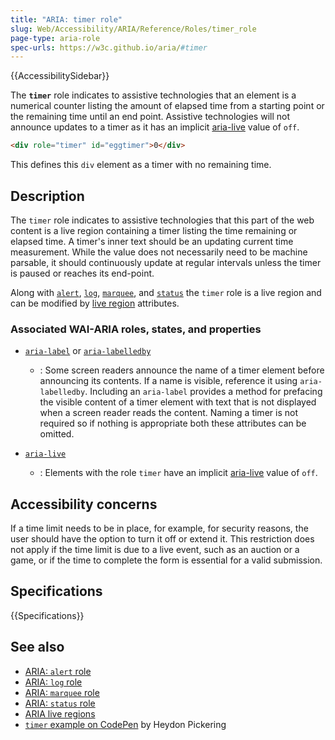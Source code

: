 ```yaml
---
title: "ARIA: timer role"
slug: Web/Accessibility/ARIA/Reference/Roles/timer_role
page-type: aria-role
spec-urls: https://w3c.github.io/aria/#timer
---
```


{{AccessibilitySidebar}}

The **`timer`** role indicates to assistive technologies that an element is a numerical counter listing the amount of elapsed time from a starting point or the remaining time until an end point. Assistive technologies will not announce updates to a timer as it has an implicit [aria-live](https://www.w3.org/TR/wai-aria/#aria-live) value of `off`.

```html
<div role="timer" id="eggtimer">0</div>
```

This defines this `div` element as a timer with no remaining time.

## Description

The `timer` role indicates to assistive technologies that this part of the web content is a live region containing a timer listing the time remaining or elapsed time. A timer's inner text should be an updating current time measurement. While the value does not necessarily need to be machine parsable, it should continuously update at regular intervals unless the timer is paused or reaches its end-point.

Along with [`alert`](/en-US/docs/Web/Accessibility/ARIA/Roles/alert_role), [`log`](/en-US/docs/Web/Accessibility/ARIA/Roles/log_role), [`marquee`](/en-US/docs/Web/Accessibility/ARIA/Roles/marquee_role), and [`status`](/en-US/docs/Web/Accessibility/ARIA/Roles/status_role) the `timer` role is a live region and can be modified by [live region](/en-US/docs/Web/Accessibility/ARIA/ARIA_Live_Regions) attributes.

### Associated WAI-ARIA roles, states, and properties

- [`aria-label`](/en-US/docs/Web/Accessibility/ARIA/Attributes/aria-label) or [`aria-labelledby`](/en-US/docs/Web/Accessibility/ARIA/Attributes/aria-labelledby)

  - : Some screen readers announce the name of a timer element before announcing its contents. If a name is visible, reference it using `aria-labelledby`. Including an `aria-label` provides a method for prefacing the visible content of a timer element with text that is not displayed when a screen reader reads the content. Naming a timer is not required so if nothing is appropriate both these attributes can be omitted.

- [`aria-live`](/en-US/docs/Web/Accessibility/ARIA/Attributes/aria-live)

  - : Elements with the role `timer` have an implicit [aria-live](https://www.w3.org/TR/wai-aria/#aria-live) value of `off`.

## Accessibility concerns

If a time limit needs to be in place, for example, for security reasons, the user should have the option to turn it off or extend it. This restriction does not apply if the time limit is due to a live event, such as an auction or a game, or if the time to complete the form is essential for a valid submission.

## Specifications

{{Specifications}}

## See also

- [ARIA: `alert` role](/en-US/docs/Web/Accessibility/ARIA/Roles/alert_role)
- [ARIA: `log` role](/en-US/docs/Web/Accessibility/ARIA/Roles/log_role)
- [ARIA: `marquee` role](/en-US/docs/Web/Accessibility/ARIA/Roles/marquee_role)
- [ARIA: `status` role](/en-US/docs/Web/Accessibility/ARIA/Roles/status_role)
- [ARIA live regions](/en-US/docs/Web/Accessibility/ARIA/ARIA_Live_Regions)
- [`timer` example on CodePen](https://codepen.io/heydon/pres/NGgNjZ) by Heydon Pickering
